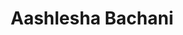 ---
type: author
authid: ug-2022-aashlesha
title: Aashlesha Bachani 
biosmall: "Aashlesha is a 2022 batch student of Government Medical College, Ratlam."
biolarge: 
avatar: f
twitter:
instagram: https://www.instagram.com/__ashley__001__/
---